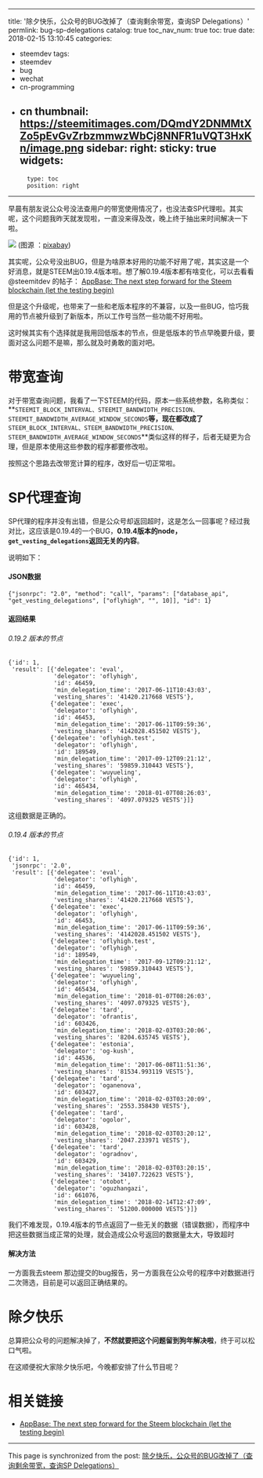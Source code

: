 
---
title: '除夕快乐，公众号的BUG改掉了（查询剩余带宽，查询SP Delegations）'
permlink: bug-sp-delegations
catalog: true
toc_nav_num: true
toc: true
date: 2018-02-15 13:10:45
categories:
- steemdev
tags:
- steemdev
- bug
- wechat
- cn-programming
- cn
thumbnail: https://steemitimages.com/DQmdY2DNMMtXZo5pEvGvZrbzmmwzWbCj8NNFR1uVQT3HxKn/image.png
sidebar:
    right:
        sticky: true
widgets:
    -
        type: toc
        position: right
---


早晨有朋友说公众号没法查用户的带宽使用情况了，也没法查SP代理啦。其实呢，这个问题我昨天就发现啦，一直没来得及改，晚上终于抽出来时间解决一下啦。

![](https://steemitimages.com/DQmdY2DNMMtXZo5pEvGvZrbzmmwzWbCj8NNFR1uVQT3HxKn/image.png)
(图源 ：[pixabay](https://pixabay.com))

其实呢，公众号没出BUG，但是为啥原本好用的功能不好用了呢，其实这是一个好消息，就是STEEM出0.19.4版本啦。想了解0.19.4版本都有啥变化，可以去看看 @steemitdev 的帖子： [AppBase: The next step forward for the Steem blockchain (let the testing begin)](https://steemit.com/steem/@steemitdev/appbase-the-next-step-forward-for-the-steem-blockchain-let-the-testing-begin)

但是这个升级呢，也带来了一些和老版本程序的不兼容，以及一些BUG，恰巧我用的节点被升级到了新版本，所以工作号当然一些功能不好用啦。

这时候其实有个选择就是我用回低版本的节点，但是低版本的节点早晚要升级，要面对这么问题不是嘛，那么就及时勇敢的面对吧。

# 带宽查询

对于带宽查询问题，我看了一下STEEM的代码，原本一些系统参数，名称类似：**`STEEMIT_BLOCK_INTERVAL、STEEMIT_BANDWIDTH_PRECISION、STEEMIT_BANDWIDTH_AVERAGE_WINDOW_SECONDS`**等，现在都改成了**`STEEM_BLOCK_INTERVAL、STEEM_BANDWIDTH_PRECISION、STEEM_BANDWIDTH_AVERAGE_WINDOW_SECONDS`**类似这样的样子，后者无疑更为合理，但是原本使用这些参数的程序都要修改啦。

按照这个思路去改带宽计算的程序，改好后一切正常啦。

# SP代理查询

SP代理的程序并没有出错，但是公众号却返回超时，这是怎么一回事呢？经过我对比，这应该是0.19.4的一个BUG，**0.19.4版本的node，`get_vesting_delegations`返回无关的内容**。

说明如下：

#### JSON数据

`{"jsonrpc": "2.0", "method": "call", "params": ["database_api", "get_vesting_delegations", ["oflyhigh", "", 10]], "id": 1}`

#### 返回结果

###### 0.19.2 版本的节点

```
{'id': 1,
 'result': [{'delegatee': 'eval',
             'delegator': 'oflyhigh',
             'id': 46459,
             'min_delegation_time': '2017-06-11T10:43:03',
             'vesting_shares': '41420.217668 VESTS'},
            {'delegatee': 'exec',
             'delegator': 'oflyhigh',
             'id': 46453,
             'min_delegation_time': '2017-06-11T09:59:36',
             'vesting_shares': '4142028.451502 VESTS'},
            {'delegatee': 'oflyhigh.test',
             'delegator': 'oflyhigh',
             'id': 189549,
             'min_delegation_time': '2017-09-12T09:21:12',
             'vesting_shares': '59859.310443 VESTS'},
            {'delegatee': 'wuyueling',
             'delegator': 'oflyhigh',
             'id': 465434,
             'min_delegation_time': '2018-01-07T08:26:03',
             'vesting_shares': '4097.079325 VESTS'}]}
```
这组数据是正确的。

######  0.19.4 版本的节点

```
{'id': 1,
 'jsonrpc': '2.0',
 'result': [{'delegatee': 'eval',
             'delegator': 'oflyhigh',
             'id': 46459,
             'min_delegation_time': '2017-06-11T10:43:03',
             'vesting_shares': '41420.217668 VESTS'},
            {'delegatee': 'exec',
             'delegator': 'oflyhigh',
             'id': 46453,
             'min_delegation_time': '2017-06-11T09:59:36',
             'vesting_shares': '4142028.451502 VESTS'},
            {'delegatee': 'oflyhigh.test',
             'delegator': 'oflyhigh',
             'id': 189549,
             'min_delegation_time': '2017-09-12T09:21:12',
             'vesting_shares': '59859.310443 VESTS'},
            {'delegatee': 'wuyueling',
             'delegator': 'oflyhigh',
             'id': 465434,
             'min_delegation_time': '2018-01-07T08:26:03',
             'vesting_shares': '4097.079325 VESTS'},
            {'delegatee': 'tard',
             'delegator': 'ofrantis',
             'id': 603426,
             'min_delegation_time': '2018-02-03T03:20:06',
             'vesting_shares': '8204.635745 VESTS'},
            {'delegatee': 'estonia',
             'delegator': 'og-kush',
             'id': 44536,
             'min_delegation_time': '2017-06-08T11:51:36',
             'vesting_shares': '81534.993119 VESTS'},
            {'delegatee': 'tard',
             'delegator': 'oganenova',
             'id': 603427,
             'min_delegation_time': '2018-02-03T03:20:09',
             'vesting_shares': '2553.358430 VESTS'},
            {'delegatee': 'tard',
             'delegator': 'ogolor',
             'id': 603428,
             'min_delegation_time': '2018-02-03T03:20:12',
             'vesting_shares': '2047.233971 VESTS'},
            {'delegatee': 'tard',
             'delegator': 'ogradnov',
             'id': 603429,
             'min_delegation_time': '2018-02-03T03:20:15',
             'vesting_shares': '34107.722623 VESTS'},
            {'delegatee': 'otobot',
             'delegator': 'oguzhangazi',
             'id': 661076,
             'min_delegation_time': '2018-02-14T12:47:09',
             'vesting_shares': '51200.000000 VESTS'}]}
```

我们不难发现，0.19.4版本的节点返回了一些无关的数据（错误数据），而程序中把这些数据当成正常的处理，就会造成公众号返回的数据量太大，导致超时

#### 解决方法

一方面我去steem 那边提交的bug报告，另一方面我在公众号的程序中对数据进行二次筛选，目前是可以返回正确结果的。

# 除夕快乐

总算把公众号的问题解决掉了，**不然就要把这个问题留到狗年解决啦**，终于可以松口气啦。

在这顺便祝大家除夕快乐吧，今晚都安排了什么节目呢？

# 相关链接

* [AppBase: The next step forward for the Steem blockchain (let the testing begin)](https://steemit.com/steem/@steemitdev/appbase-the-next-step-forward-for-the-steem-blockchain-let-the-testing-begin)

- - -

This page is synchronized from the post: [除夕快乐，公众号的BUG改掉了（查询剩余带宽，查询SP Delegations）](https://steemit.com/@oflyhigh/bug-sp-delegations)
